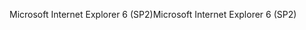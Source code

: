 <span data-ttu-id="cb0e5-101">Microsoft Internet Explorer 6 (SP2)</span><span class="sxs-lookup"><span data-stu-id="cb0e5-101">Microsoft Internet Explorer 6 (SP2)</span></span>